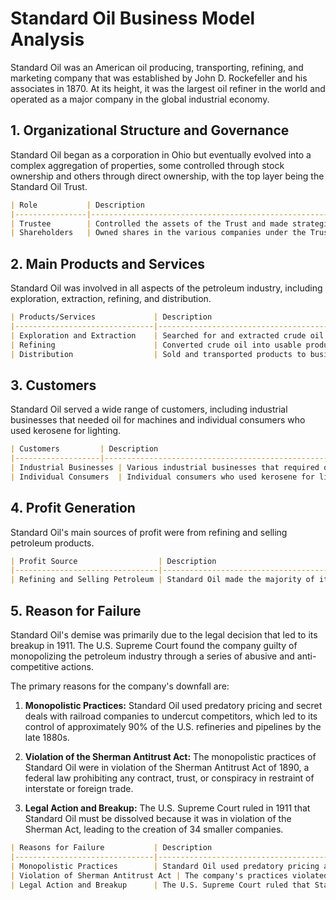 # Standard Oil Business Model Analysis

Standard Oil was an American oil producing, transporting, refining, and marketing company that was established by John D. Rockefeller and his associates in 1870. At its height, it was the largest oil refiner in the world and operated as a major company in the global industrial economy. 

## 1. Organizational Structure and Governance

Standard Oil began as a corporation in Ohio but eventually evolved into a complex aggregation of properties, some controlled through stock ownership and others through direct ownership, with the top layer being the Standard Oil Trust.

```markdown
| Role           | Description                                                          |
|----------------|----------------------------------------------------------------------|
| Trustee        | Controlled the assets of the Trust and made strategic decisions.      |
| Shareholders   | Owned shares in the various companies under the Trust's umbrella.    |
```

## 2. Main Products and Services

Standard Oil was involved in all aspects of the petroleum industry, including exploration, extraction, refining, and distribution.

```markdown
| Products/Services             | Description                                                           |
|-------------------------------|-----------------------------------------------------------------------|
| Exploration and Extraction    | Searched for and extracted crude oil.                                 |
| Refining                      | Converted crude oil into usable products like kerosene and gasoline.   |
| Distribution                  | Sold and transported products to businesses and consumers.             |
```

## 3. Customers

Standard Oil served a wide range of customers, including industrial businesses that needed oil for machines and individual consumers who used kerosene for lighting.

```markdown
| Customers         | Description                                                          |
|-------------------|----------------------------------------------------------------------|
| Industrial Businesses | Various industrial businesses that required oil for machinery.      |
| Individual Consumers  | Individual consumers who used kerosene for lighting.                |
```

## 4. Profit Generation

Standard Oil's main sources of profit were from refining and selling petroleum products.

```markdown
| Profit Source                  | Description                                                          |
|--------------------------------|----------------------------------------------------------------------|
| Refining and Selling Petroleum | Standard Oil made the majority of its profits from refining crude oil and selling the resulting products. |
```

## 5. Reason for Failure

Standard Oil's demise was primarily due to the legal decision that led to its breakup in 1911. The U.S. Supreme Court found the company guilty of monopolizing the petroleum industry through a series of abusive and anti-competitive actions.

The primary reasons for the company's downfall are:

1. **Monopolistic Practices:** Standard Oil used predatory pricing and secret deals with railroad companies to undercut competitors, which led to its control of approximately 90% of the U.S. refineries and pipelines by the late 1880s.

2. **Violation of the Sherman Antitrust Act:** The monopolistic practices of Standard Oil were in violation of the Sherman Antitrust Act of 1890, a federal law prohibiting any contract, trust, or conspiracy in restraint of interstate or foreign trade.

3. **Legal Action and Breakup:** The U.S. Supreme Court ruled in 1911 that Standard Oil must be dissolved because it was in violation of the Sherman Act, leading to the creation of 34 smaller companies.

```markdown
| Reasons for Failure           | Description                                                          |
|-------------------------------|----------------------------------------------------------------------|
| Monopolistic Practices        | Standard Oil used predatory pricing and secret railroad deals to undercut competitors. |
| Violation of Sherman Antitrust Act | The company's practices violated the federal law against restraining interstate or foreign trade. |
| Legal Action and Breakup      | The U.S. Supreme Court ruled that Standard Oil must be dissolved, leading to the creation of 34 smaller companies. |
```
